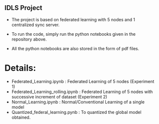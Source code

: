 ## IDLS Project

- The project is based on federated learning with 5 nodes and 1 centralized sync server.

- To run the code, simply run the python notebooks given in the repository above.
- All the python notebooks are also stored in the form of pdf files.

# Details:
- Federated_Learning.ipynb : Federated Learning of 5 nodes (Experiment 1)
- Federated_Learning_rolling.ipynb : Federated Learning of 5 nodes with successive increment of dataset (Experiment 2)
- Normal_Learning.ipynb : Normal/Conventional Learning of a single model
- Quantized_federal_learning.pynb : To quantized the global model obtained.
